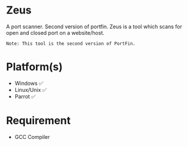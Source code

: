 # Zeus
A port scanner. Second version of portfin.
Zeus is a tool which scans for open and closed port on a website/host.
```
Note: This tool is the second version of PortFin.
```

# Platform(s)
* Windows  ✅
* Linux/Unix    ✅
* Parrot    ✅

# Requirement
* GCC Compiler
